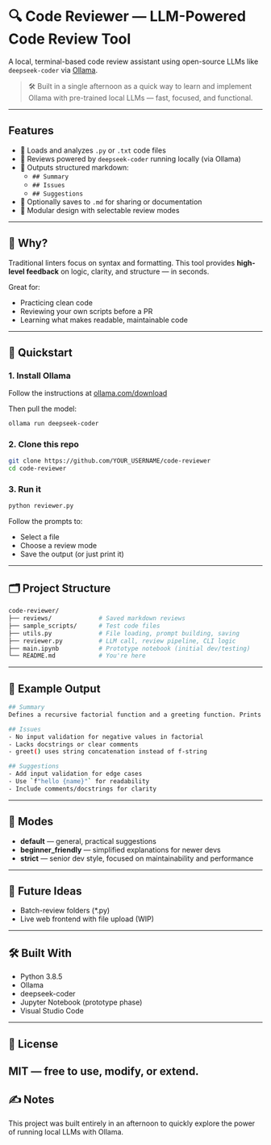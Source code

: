 # 🔍 Code Reviewer — LLM-Powered Code Review Tool

A local, terminal-based code review assistant using open-source LLMs like `deepseek-coder` via [Ollama](https://ollama.com).

> 🛠️ Built in a single afternoon as a quick way to learn and implement Ollama with pre-trained local LLMs — fast, focused, and functional.

---

## Features

- 🧾 Loads and analyzes `.py` or `.txt` code files
- 🤖 Reviews powered by `deepseek-coder` running locally (via Ollama)
- 📝 Outputs structured markdown:
  - `## Summary`
  - `## Issues`
  - `## Suggestions`
- 💾 Optionally saves to `.md` for sharing or documentation
- 🔁 Modular design with selectable review modes

---

## 🧠 Why?

Traditional linters focus on syntax and formatting. This tool provides **high-level feedback** on logic, clarity, and structure — in seconds.

Great for:
- Practicing clean code
- Reviewing your own scripts before a PR
- Learning what makes readable, maintainable code

---

## 🚀 Quickstart

### 1. Install Ollama

Follow the instructions at [ollama.com/download](https://ollama.com/download)

Then pull the model:

```bash
ollama run deepseek-coder
```

### 2. Clone this repo
```bash
git clone https://github.com/YOUR_USERNAME/code-reviewer
cd code-reviewer
```

### 3. Run it
```bash
python reviewer.py
```
Follow the prompts to:
- Select a file
- Choose a review mode
- Save the output (or just print it)
---
## 🗂 Project Structure
```bash
code-reviewer/
├── reviews/             # Saved markdown reviews
├── sample_scripts/      # Test code files
├── utils.py             # File loading, prompt building, saving
├── reviewer.py          # LLM call, review pipeline, CLI logic
├── main.ipynb           # Prototype notebook (initial dev/testing)
└── README.md            # You're here
```
---
## 🧪 Example Output
```bash
## Summary
Defines a recursive factorial function and a greeting function. Prints the result of both.

## Issues
- No input validation for negative values in factorial
- Lacks docstrings or clear comments
- greet() uses string concatenation instead of f-string

## Suggestions
- Add input validation for edge cases
- Use `f"hello {name}"` for readability
- Include comments/docstrings for clarity
```
---
## 🧩 Modes
- **default** — general, practical suggestions
- **beginner_friendly** — simplified explanations for newer devs
- **strict** — senior dev style, focused on maintainability and performance
---
## 🌱 Future Ideas
- Batch-review folders (*.py)
- Live web frontend with file upload (WIP)
---
## 🛠 Built With
- Python 3.8.5
- Ollama
- deepseek-coder
- Jupyter Notebook (prototype phase)
- Visual Studio Code
---
## 📄 License
MIT — free to use, modify, or extend.
---
## ✍️ Notes
This project was built entirely in an afternoon to quickly explore the power of running local LLMs with Ollama.

